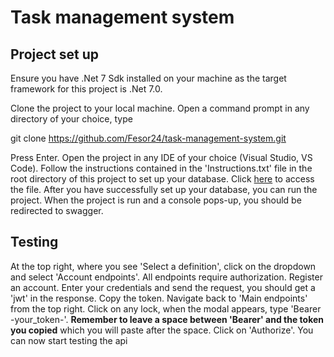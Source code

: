 # Task management system
## Project set up
Ensure you have .Net 7 Sdk installed on your machine as the target framework for this project is .Net 7.0.

Clone the project to your local machine. Open a command prompt in any directory of your choice, type 

git clone https://github.com/Fesor24/task-management-system.git

Press Enter. Open the project in any IDE of your choice (Visual Studio, VS Code). Follow the instructions contained in the 'Instructions.txt' file in the root directory of this project to set up your database. Click [here](https://github.com/Fesor24/task-management-system/blob/main/Instructions.txt) to access the file. After you have successfully set up your database, you can run the project. When the project is run and a console pops-up, you should be redirected to swagger.

## Testing
At the top right, where you see 'Select a definition', click on the dropdown and select 'Account endpoints'. All endpoints require authorization. Register an account. Enter your credentials and send the request, you should get a 'jwt' in the response. Copy the token. Navigate back to 'Main endpoints' from the top right. Click on any lock, when the modal appears, type 'Bearer -your_token-'. **Remember to leave a space between 'Bearer' and the token you copied** which you will paste after the space. Click on 'Authorize'. You can now start testing the api
